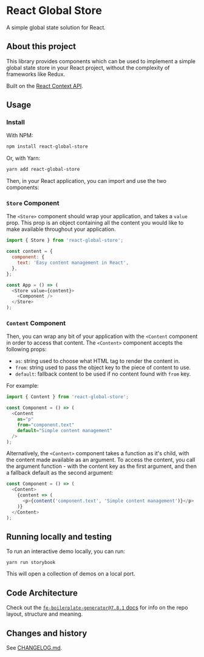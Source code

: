 # React Global Store

A simple global state solution for React.

## About this project

This library provides components which can be used to implement a simple
global state store in your React project, without the complexity of
frameworks like Redux.

Built on the [React Context API](https://reactjs.org/docs/context.html).

## Usage

### Install

With NPM:

```bash
npm install react-global-store
```

Or, with Yarn:

```bash
yarn add react-global-store
```

Then, in your React application, you can import and use the two components:

### `Store` Component

The `<Store>` component should wrap your application, and takes a `value` prop.
This prop is an object containing all the content you would like to make available
throughout your application.

```javascript
import { Store } from 'react-global-store';

const content = {
  component: {
    text: 'Easy content management in React',
  },
};

const App = () => (
  <Store value={content}>
    <Component />
  </Store>
);
```

### `Content` Component

Then, you can wrap any bit of your application with the `<Content` component in order
to access that content. The `<Content>` component accepts the following props:

- `as`: string used to choose what HTML tag to render the content in.
- `from`: string used to pass the object key to the piece of content to use.
- `default`: fallback content to be used if no content found with `from` key.

For example:

```javascript
import { Content } from 'react-global-store';

const Component = () => (
  <Content
    as="p"
    from="component.text"
    default="Simple content management"
  />
);
```

Alternatively, the `<Content>` component takes a function as it's child, with the content
made available as an argument. To access the content, you call the argument function -
with the content key as the first argument, and then a fallback default as the second argument:

```javascript
const Component = () => (
  <Content>
    {content => (
      <p>{content('component.text', 'Simple content management')}</p>
    )}
  </Content>
);
```

## Running locally and testing

To run an interactive demo locally, you can run:

```
yarn run storybook
```

This will open a collection of demos on a local port.

## Code Architecture

Check out the [`fe-boilerplate-generator@7.8.1`
docs](https://github.com/domain-group/fe-boilerplate-generator/tree/v7.8.1#code-architecture)
for info on the repo layout, structure and meaning.

## Changes and history

See [CHANGELOG.md](./CHANGELOG.md).
